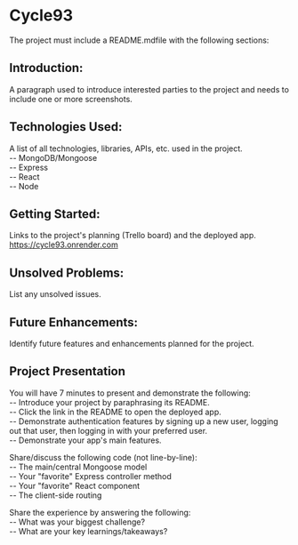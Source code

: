 # Cycle93

The project must include a README.mdfile with the following sections: <br />

## Introduction: 

A paragraph used to introduce interested parties to the project and needs to include one or more screenshots. <br />



## Technologies Used: 

A list of all technologies, libraries, APIs, etc. used in the project. <br />
-- MongoDB/Mongoose <br />
-- Express <br />
-- React <br />
-- Node <br />



## Getting Started: 

Links to the project's planning (Trello board) and the deployed app. <br />
<a href="https://cycle93.onrender.com">https://cycle93.onrender.com</a> <br />



## Unsolved Problems: 

List any unsolved issues. <br />



## Future Enhancements: 

Identify future features and enhancements planned for the project. <br />



## Project Presentation

You will have 7 minutes to present and demonstrate the following: <br />
-- Introduce your project by paraphrasing its README. <br />
-- Click the link in the README to open the deployed app. <br />
-- Demonstrate authentication features by signing up a new user, logging out that user, then logging in with your preferred user.  <br />
-- Demonstrate your app's main features. <br />

Share/discuss the following code (not line-by-line): <br />
-- The main/central Mongoose model <br />
-- Your "favorite" Express controller method <br />
-- Your "favorite" React component <br />
-- The client-side routing <br />

Share the experience by answering the following: <br />
-- What was your biggest challenge? <br />
-- What are your key learnings/takeaways? <br />
